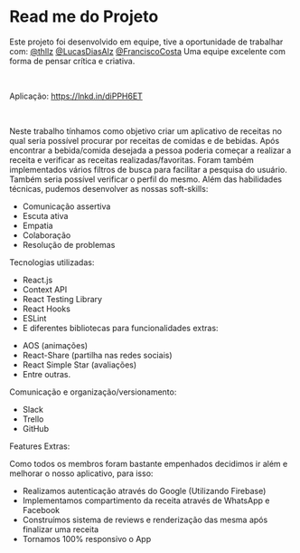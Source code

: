 <h1>Read me do Projeto</h1>
<p>Este projeto foi desenvolvido em equipe, tive a oportunidade de trabalhar com:
  <a href="https://github.com/thllz">@thllz</a>
  <a href="https://github.com/LucasDiasAl">@LucasDiasAlz</a>
  <a href="https://github.com/FranciscoCosta">@FranciscoCosta</a>
  Uma equipe excelente com forma de pensar crítica e criativa.</p>
</br>
<p>Aplicação: <a href="https://lnkd.in/diPPH6ET">https://lnkd.in/diPPH6ET</a></p>
</br>
<p>Neste trabalho tínhamos como objetivo criar um aplicativo de receitas no qual seria possível procurar por receitas de comidas e de bebidas. Após encontrar a bebida/comida desejada a pessoa poderia começar a realizar a receita e verificar as receitas realizadas/favoritas. Foram também implementados vários filtros de busca para facilitar a pesquisa do usuário. Também seria possível verificar o perfil do mesmo. Além das habilidades técnicas, pudemos desenvolver as nossas soft-skills:</p>
<ul>
  <li>Comunicação assertiva</li>
  <li>Escuta ativa</li>
  <li>Empatia</li>
  <li>Colaboração</li>
  <li>Resolução de problemas</li>
</ul>
<p>Tecnologias utilizadas:</p>
<ul>
  <li>React.js</li>
  <li>Context API</li>
  <li>React Testing Library</li>
  <li>React Hooks</li>
  <li>ESLint</li>
  <li>E diferentes bibliotecas para funcionalidades extras:</li>
</ul>
<ul>
  <li>AOS (animações)</li>
  <li>React-Share (partilha nas redes sociais)</li>
  <li>React Simple Star (avaliações)</li>
  <li>Entre outras.</li>
</ul>
<p>Comunicação e organização/versionamento:</p>
<ul>
  <li>Slack</li>
  <li>Trello</li>
  <li>GitHub</li>
</ul>
<p>Features Extras:</p>
<p>Como todos os membros foram bastante empenhados decidimos ir além e melhorar o nosso aplicativo, para isso:</p>
<ul>
  <li>Realizamos autenticação através do Google (Utilizando Firebase)</li>
  <li>Implementamos compartimento da receita através de WhatsApp e Facebook</li>
  <li>Construímos sistema de reviews e renderização das mesma após finalizar uma receita</li>
  <li>Tornamos 100% responsivo o App</li>
</ul>
